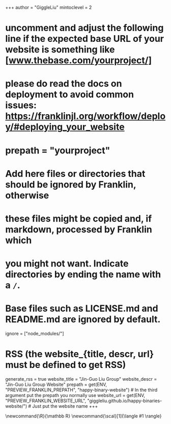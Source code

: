 <!--
Add here global page variables to use throughout your website.
-->
+++
author = "GiggleLiu"
mintoclevel = 2

# uncomment and adjust the following line if the expected base URL of your website is something like [www.thebase.com/yourproject/]
# please do read the docs on deployment to avoid common issues: https://franklinjl.org/workflow/deploy/#deploying_your_website
# prepath = "yourproject"

# Add here files or directories that should be ignored by Franklin, otherwise
# these files might be copied and, if markdown, processed by Franklin which
# you might not want. Indicate directories by ending the name with a `/`.
# Base files such as LICENSE.md and README.md are ignored by default.
ignore = ["node_modules/"]

# RSS (the website_{title, descr, url} must be defined to get RSS)
generate_rss = true
website_title = "Jin-Guo Liu Group"
website_descr = "Jin-Guo Liu Group Website"
prepath = get(ENV, "PREVIEW_FRANKLIN_PREPATH", "happy-binary-website") # In the third argument put the prepath you normally use
website_url = get(ENV, "PREVIEW_FRANKLIN_WEBSITE_URL", "giggleliu.github.io/happy-binaries-website/") # Just put the website name
+++

<!--
Add here global latex commands to use throughout your pages.
-->
\newcommand{\R}{\mathbb R}
\newcommand{\scal}[1]{\langle #1 \rangle}

